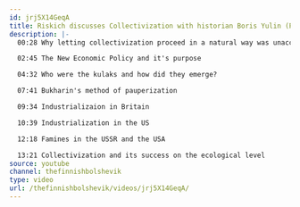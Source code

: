 ```yaml
---
id: jrj5X14GeqA
title: Riskich discusses Collectivization with historian Boris Yulin (PART 2)
description: |-
  00:28 Why letting collectivization proceed in a natural way was unacceptable

  02:45 The New Economic Policy and it's purpose

  04:32 Who were the kulaks and how did they emerge?

  07:41 Bukharin's method of pauperization

  09:34 Industrializaion in Britain

  10:39 Industrialization in the US

  12:18 Famines in the USSR and the USA

  13:21 Collectivization and its success on the ecological level
source: youtube
channel: thefinnishbolshevik
type: video
url: /thefinnishbolshevik/videos/jrj5X14GeqA/
---
```

